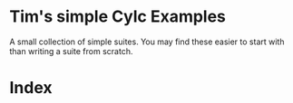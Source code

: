 
# Tim's simple Cylc Examples

A small collection of simple suites.
You may find these easier to start with than writing a suite from scratch.

# Index

